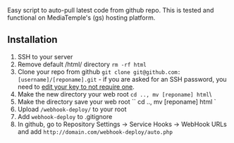 Easy script to auto-pull latest code from github repo. This is tested and functional on MediaTemple's (gs) hosting platform. 

Installation
------------

1. SSH to your server
2. Remove default /html/ directory `` rm -rf html ``
3. Clone your repo from github `` git clone git@github.com:[username]/[reponame].git `` - if you are asked for an SSH password, you need to [edit your key to not require one](http://www.cyberciti.biz/faq/howto-ssh-changing-passphrase/). 
4. Make the new directory your web root `` cd .., mv [reponame] html ``\
5. Make the directory save your web root `` cd .., mv [reponame] html `
6. Upload `` /webhook-deploy/ `` to your root
7. Add `` webhook-deploy `` to .gitignore
8. In github, go to Repository Settings -> Service Hooks -> WebHook URLs and add `` http://domain.com/webhook-deploy/auto.php ``
